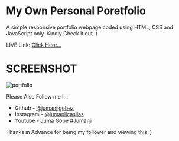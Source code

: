 # My Own Personal Poretfolio
A simple responsive portfolio webpage coded using HTML, CSS and JavaScript only.
Kindly Check it out :)

LIVE Link: [Click Here...](https://www.jumanjigobez.github.io/personal_portfolio)

# SCREENSHOT
![portfolio](https://user-images.githubusercontent.com/73429193/187241803-749486eb-ccba-4b31-8025-c24aeef3b638.png)


Please Also Follow me in:
- Github - [@jumanjigobez](https://www.github.com/jumanjigobez)
- Instagram - [@jumanjicasilas](https://www.instagram.com/jumanjicasilas)
- Youtube - [Juma Gobe #Jumanji](https://www.youtube.com/channel/UCw3RDC7Nn5lzU15-HdOC6WA)

Thanks in Advance for being my follower and viewing this :)
